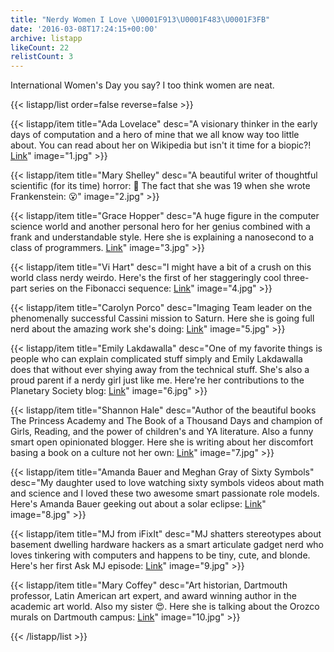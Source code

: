 ```yaml
---
title: "Nerdy Women I Love \U0001F913\U0001F483\U0001F3FB"
date: '2016-03-08T17:24:15+00:00'
archive: listapp
likeCount: 22
relistCount: 3
---
```


International Women's Day you say? I too think women are neat.

<!--more-->

{{< listapp/list order=false reverse=false >}}

   {{< listapp/item title="Ada Lovelace"
      desc="A visionary thinker in the early days of computation and a hero of mine that we all know way too little about. You can read about her on Wikipedia but isn't it time for a biopic?! [Link](https://en.m.wikipedia.org/wiki/Ada_Lovelace)"
      image="1.jpg" >}}

   {{< listapp/item title="Mary Shelley"
      desc="A beautiful writer of thoughtful scientific (for its time) horror: 💯 The fact that she was 19 when she wrote Frankenstein: 😮"
      image="2.jpg" >}}

   {{< listapp/item title="Grace Hopper"
      desc="A huge figure in the computer science world and another personal hero for her genius combined with a frank and understandable style. Here she is explaining a nanosecond to a class of programmers. [Link](https://youtu.be/JEpsKnWZrJ8)"
      image="3.jpg" >}}

   {{< listapp/item title="Vi Hart"
      desc="I might have a bit of a crush on this world class nerdy weirdo. Here's the first of her staggeringly cool three-part series on the Fibonacci sequence: [Link](http://youtu.be/ahXIMUkSXX0)"
      image="4.jpg" >}}

   {{< listapp/item title="Carolyn Porco"
      desc="Imaging Team leader on the phenomenally successful Cassini mission to Saturn. Here she is going full nerd about the amazing work she's doing: [Link](https://www.ted.com/talks/carolyn_porco_flies_us_to_saturn?language=en)"
      image="5.jpg" >}}

   {{< listapp/item title="Emily Lakdawalla"
      desc="One of my favorite things is people who can explain complicated stuff simply and Emily Lakdawalla does that without ever shying away from the technical stuff. She's also a proud parent if a nerdy girl just like me. Here're her contributions to the Planetary Society blog: [Link](http://www.planetary.org/blogs/emily-lakdawalla/)"
      image="6.jpg" >}}

   {{< listapp/item title="Shannon Hale"
      desc="Author of the beautiful books The Princess Academy and The Book of a Thousand Days and champion of Girls, Reading, and the power of children's and YA literature. Also a funny smart open opinionated blogger. Here she is writing about her discomfort basing a book on a culture not her own: [Link](http://oinks.squeetus.com/2015/09/book-of-a-thousand-days-and-writing-outside-my-culture.html)"
      image="7.jpg" >}}

   {{< listapp/item title="Amanda Bauer and Meghan Gray of Sixty Symbols"
      desc="My daughter used to love watching sixty symbols videos about math and science and I loved these two awesome smart passionate role models. Here's Amanda Bauer geeking out about a solar eclipse: [Link](http://youtu.be/QUaObDCHVIA)"
      image="8.jpg" >}}

   {{< listapp/item title="MJ from iFixIt"
      desc="MJ shatters stereotypes about basement dwelling hardware hackers as a smart articulate gadget nerd who loves tinkering with computers and happens to be tiny, cute, and blonde. Here's her first Ask MJ episode: [Link](http://youtu.be/N9NS1liVxos)"
      image="9.jpg" >}}

   {{< listapp/item title="Mary Coffey"
      desc="Art historian, Dartmouth professor, Latin American art expert, and award winning author in the academic art world. Also my sister 😍. Here she is talking about the Orozco murals on Dartmouth campus: [Link](http://youtu.be/rWahOd4utDY)"
      image="10.jpg" >}}

{{< /listapp/list >}}
